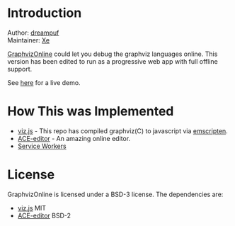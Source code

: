 # Introduction

Author: [dreampuf](https://github.com/dreampuf/)  
Maintainer: [Xe](https://github.com/Xe)

[GraphvizOnline](https://github.com/dreampuf/GraphvizOnline) could let you debug the graphviz languages online. This version has been edited to run as a progressive web app with full offline support.

See [here](https://graphviz.christine.website) for a live demo.

# How This was Implemented

- [viz.js](https://github.com/mdaines/viz.js) - This repo has compiled graphviz(C) to javascript via [emscripten](https://github.com/kripken/emscripten).
- [ACE-editor](http://ace.ajax.org/) - An amazing online editor.
- [Service Workers](https://github.com/Xe/GraphvizOnline/blob/master/sw.js)

# License

GraphvizOnline is licensed under a BSD-3 license. The dependencies are:

- [viz.js](https://github.com/mdaines/viz.js/blob/master/LICENSE) MIT
- [ACE-editor](https://github.com/ajaxorg/ace/blob/master/LICENSE) BSD-2



